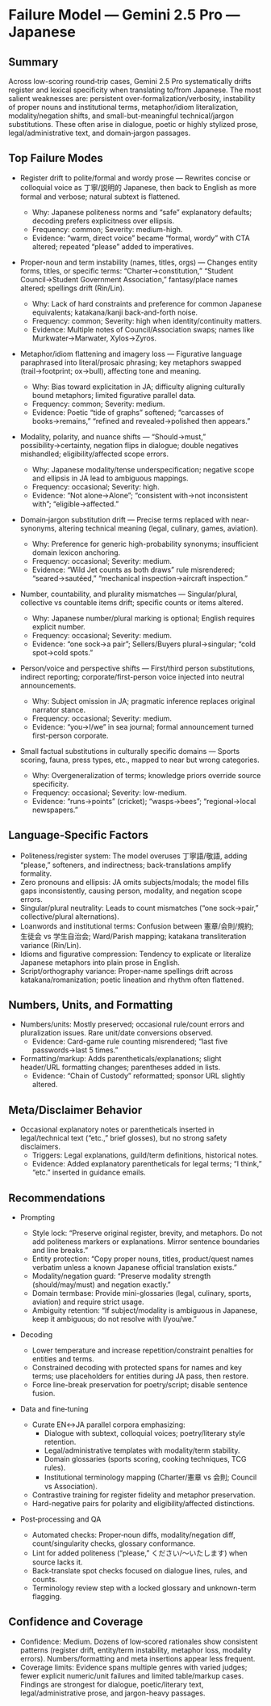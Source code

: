 # Failure Model — Gemini 2.5 Pro — Japanese

## Summary
Across low-scoring round‑trip cases, Gemini 2.5 Pro systematically drifts register and lexical specificity when translating to/from Japanese. The most salient weaknesses are: persistent over-formalization/verbosity, instability of proper nouns and institutional terms, metaphor/idiom literalization, modality/negation shifts, and small-but-meaningful technical/jargon substitutions. These often arise in dialogue, poetic or highly stylized prose, legal/administrative text, and domain‑jargon passages.

## Top Failure Modes
- Register drift to polite/formal and wordy prose — Rewrites concise or colloquial voice as 丁寧/説明的 Japanese, then back to English as more formal and verbose; natural subtext is flattened.
  - Why: Japanese politeness norms and “safe” explanatory defaults; decoding prefers explicitness over ellipsis.
  - Frequency: common; Severity: medium-high.
  - Evidence: “warm, direct voice” became “formal, wordy” with CTA altered; repeated “please” added to imperatives.

- Proper-noun and term instability (names, titles, orgs) — Changes entity forms, titles, or specific terms: “Charter→constitution,” “Student Council→Student Government Association,” fantasy/place names altered; spellings drift (Rin/Lin).
  - Why: Lack of hard constraints and preference for common Japanese equivalents; katakana/kanji back-and-forth noise.
  - Frequency: common; Severity: high when identity/continuity matters.
  - Evidence: Multiple notes of Council/Association swaps; names like Murkwater→Marwater, Xylos→Zyros.

- Metaphor/idiom flattening and imagery loss — Figurative language paraphrased into literal/prosaic phrasing; key metaphors swapped (trail→footprint; ox→bull), affecting tone and meaning.
  - Why: Bias toward explicitation in JA; difficulty aligning culturally bound metaphors; limited figurative parallel data.
  - Frequency: common; Severity: medium.
  - Evidence: Poetic “tide of graphs” softened; “carcasses of books→remains,” “refined and revealed→polished then appears.”

- Modality, polarity, and nuance shifts — “Should→must,” possibility→certainty, negation flips in dialogue; double negatives mishandled; eligibility/affected scope errors.
  - Why: Japanese modality/tense underspecification; negative scope and ellipsis in JA lead to ambiguous mappings.
  - Frequency: occasional; Severity: high.
  - Evidence: “Not alone→Alone”; “consistent with→not inconsistent with”; “eligible→affected.”

- Domain‑jargon substitution drift — Precise terms replaced with near-synonyms, altering technical meaning (legal, culinary, games, aviation).
  - Why: Preference for generic high-probability synonyms; insufficient domain lexicon anchoring.
  - Frequency: occasional; Severity: medium.
  - Evidence: “Wild Jet counts as both draws” rule misrendered; “seared→sautéed,” “mechanical inspection→aircraft inspection.”

- Number, countability, and plurality mismatches — Singular/plural, collective vs countable items drift; specific counts or items altered.
  - Why: Japanese number/plural marking is optional; English requires explicit number.
  - Frequency: occasional; Severity: medium.
  - Evidence: “one sock→a pair”; Sellers/Buyers plural→singular; “cold spot→cold spots.”

- Person/voice and perspective shifts — First/third person substitutions, indirect reporting; corporate/first-person voice injected into neutral announcements.
  - Why: Subject omission in JA; pragmatic inference replaces original narrator stance.
  - Frequency: occasional; Severity: medium.
  - Evidence: “you→I/we” in sea journal; formal announcement turned first-person corporate.

- Small factual substitutions in culturally specific domains — Sports scoring, fauna, press types, etc., mapped to near but wrong categories.
  - Why: Overgeneralization of terms; knowledge priors override source specificity.
  - Frequency: occasional; Severity: low-medium.
  - Evidence: “runs→points” (cricket); “wasps→bees”; “regional→local newspapers.”

## Language‑Specific Factors
- Politeness/register system: The model overuses 丁寧語/敬語, adding “please,” softeners, and indirectness; back-translations amplify formality.
- Zero pronouns and ellipsis: JA omits subjects/modals; the model fills gaps inconsistently, causing person, modality, and negation scope errors.
- Singular/plural neutrality: Leads to count mismatches (“one sock→pair,” collective/plural alternations).
- Loanwords and institutional terms: Confusion between 憲章/会則/規約; 生徒会 vs 学生自治会; Ward/Parish mapping; katakana transliteration variance (Rin/Lin).
- Idioms and figurative compression: Tendency to explicate or literalize Japanese metaphors into plain prose in English.
- Script/orthography variance: Proper-name spellings drift across katakana/romanization; poetic lineation and rhythm often flattened.

## Numbers, Units, and Formatting
- Numbers/units: Mostly preserved; occasional rule/count errors and pluralization issues. Rare unit/date conversions observed.
  - Evidence: Card-game rule counting misrendered; “last five passwords→last 5 times.”
- Formatting/markup: Adds parentheticals/explanations; slight header/URL formatting changes; parentheses added in lists.
  - Evidence: “Chain of Custody” reformatted; sponsor URL slightly altered.

## Meta/Disclaimer Behavior
- Occasional explanatory notes or parentheticals inserted in legal/technical text (“etc.,” brief glosses), but no strong safety disclaimers.
  - Triggers: Legal explanations, guild/term definitions, historical notes.
  - Evidence: Added explanatory parentheticals for legal terms; “I think,” “etc.” inserted in guidance emails.

## Recommendations
- Prompting
  - Style lock: “Preserve original register, brevity, and metaphors. Do not add politeness markers or explanations. Mirror sentence boundaries and line breaks.”
  - Entity protection: “Copy proper nouns, titles, product/quest names verbatim unless a known Japanese official translation exists.”
  - Modality/negation guard: “Preserve modality strength (should/may/must) and negation exactly.”
  - Domain termbase: Provide mini-glossaries (legal, culinary, sports, aviation) and require strict usage.
  - Ambiguity retention: “If subject/modality is ambiguous in Japanese, keep it ambiguous; do not resolve with I/you/we.”

- Decoding
  - Lower temperature and increase repetition/constraint penalties for entities and terms.
  - Constrained decoding with protected spans for names and key terms; use placeholders for entities during JA pass, then restore.
  - Force line-break preservation for poetry/script; disable sentence fusion.

- Data and fine‑tuning
  - Curate EN↔JA parallel corpora emphasizing:
    - Dialogue with subtext, colloquial voices; poetry/literary style retention.
    - Legal/administrative templates with modality/term stability.
    - Domain glossaries (sports scoring, cooking techniques, TCG rules).
    - Institutional terminology mapping (Charter/憲章 vs 会則; Council vs Association).
  - Contrastive training for register fidelity and metaphor preservation.
  - Hard-negative pairs for polarity and eligibility/affected distinctions.

- Post‑processing and QA
  - Automated checks: Proper‑noun diffs, modality/negation diff, count/singularity checks, glossary conformance.
  - Lint for added politeness (“please,” ください/〜いたします) when source lacks it.
  - Back‑translate spot checks focused on dialogue lines, rules, and counts.
  - Terminology review step with a locked glossary and unknown-term flagging.

## Confidence and Coverage
- Confidence: Medium. Dozens of low‑scored rationales show consistent patterns (register drift, entity/term instability, metaphor loss, modality errors). Numbers/formatting and meta insertions appear less frequent.
- Coverage limits: Evidence spans multiple genres with varied judges; fewer explicit numeric/unit failures and limited table/markup cases. Findings are strongest for dialogue, poetic/literary text, legal/administrative prose, and jargon-heavy passages.